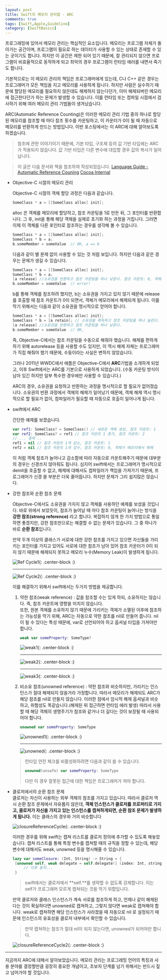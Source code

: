 ```yaml
---
layout: post
title: Swift의 메모리 관리법 - ARC
comments: true
tags: [Swift,Apple,Guideline]
category: [SwiftBasics]
---  
```


프로그래밍에 있어서 메모리 관리는 핵심적인 요소입니다. 메모리는 프로그램 자체가 돌아가는 공간이며, 프로그램이 필요로 하는 데이터가 사용할 수 있는 상태로 존재할 수 있는 곳이기도 합니다. 하지만 이 공간은 제한 되어 있기 때문에, 잘 관리되지 않으면 프로그램이 비효율적으로 동작하게 되고 최악의 경우 프로그램이 런타임 에러를 내면서 죽기도 합니다.  

기본적으로는 이 메모리 관리의 책임은 프로그래머에게 있는데, C나 C++ 같은 경우는 프로그래머가 모든 책임을 지고 메모리를 사용하게 됩니다. 하지만 사람은 실수하기 때문에 할당된 메모리를 필요하지 않은데도 해제하지 않는다던가, 이미 해제되버린 메모리에 접근한다던가 하는 문제가 발생할 수 있습니다. 이를 런타임 또는 컴파일 시점에서 검사하기  위해 여러 메모리 관리 기법들이 생겨났습니다.  

ARC(Automatic Reference Counting)은 이러한 메모리 관리 기법 중의 하나로 할당된 메모리를 참조할 때 마다 참조 횟수를 카운팅하고, 이 카운터가 0이 될 때 자동으로 메모리를 반환하게 만드는 방법입니다. 이번 포스팅에서는 이 ARC에 대해 알아보도록 하겠습니다.

> 참조에 관한 이야기이기 때문에, 기본 타입, 구조체 등의 값 기반 타입에는 ARC가 적용되지 않습니다. 값 기반 타입은 다른 변수에 대입할 경우 값의 복사가 일어납니다.

> 이 글은 다음 문서와 책을 참조하여 작성되었습니다.
>  [Language Guide - Automatic Reference Couning](https://docs.swift.org/swift-book/LanguageGuide/AutomaticReferenceCounting.html)
>  [Cocoa Internal](http://ebook.insightbook.co.kr/book/56)

* Objective-C 시절의 메모리 관리  
 
   Objective-C 시절의 객체 할당 과정은 다음과 같습니다.  
    ```objective-c
    SomeClass * a = [[SomeClass alloc] init];
    ```

    alloc 은 객체를 메모리에 할당하고, 참조 카운팅을 1로 만든 뒤, 그 포인터를 반환합니다. 그 후, init을 통해 해당 객체을 실제로 초기화 하는 과정을 거칩니다.  그러면 이제 이 객체를 다른 포인터로 참조하는 경우를 생각해 볼 수 있습니다.

    ```objective-c
    SomeClass * a = [[SomeClass alloc] init];
    SomeClass * b = a;
    b.someMember = someValue  // OK, a == b
    ```  
    
    다음과 같이 별 문제 없이 사용할 수 있는 것 처럼 보입니다. 하지만 다음과 같은 경우는 문제가 생길 수 있습니다.

    ```objective-c
    SomeClass * a = [[SomeClass alloc] init];
    SomeClass * b = a; 
    [a release] //소유권을 반환하고 참조 카운팅을 하나 낮춘다. 참조 카운트: 0, 객체가 메모리에서 해제
    b.someMember = someValue  // error!
    ```  

    b를 통해 객체를 참조하려 했지만, b는 소유권을 가지고 있지 않기 때문에 release를 호출할 때 참조 카운트가 0이 되면서, 객체가 메모리에서 해제되게 됩니다. 이를 막기 위해서는 다음과 같이 소유권을 명시적으로 얻어야 합니다.  

    ```objective-c
    SomeClass * a = [[SomeClass alloc] init];
    SomeClass * b = [a retain]; // 소유권을 획득하고 참조 카운팅을 하나 늘린다.
    [a release] //소유권을 반환하고 참조 카운팅을 하나 낮춘다. 
    b.someMember = someValue  // OK,
    ```  

    즉, Objective-C에서는 참조 카운팅을 수동으로 해줘야 했습니다. 해제를 편하게 하기 위해 autorelease 등을 사용할 수도 있지만, 이 역시 해제 자체는 프로그래머가 직접 해줘야 했기 때문에, 수동이라는 사실은 변하지 않았습니다.  

    그러나 2011년 WWDC에서 애플은 Objective-C에서 **ARC**기법을 소개하게 되었고, 이후 Swift에서는 ARC를 기본으로 사용하게 되었습니다. (수동 카운팅 방식이 남아 있긴 하지만 일부 특수한 경우에만 사용할 수 있습니다.)

    ARC의 경우, 소유권을 요청하고 반환하는 과정을 명시적으로 할 필요가 없어졌습니다. 소유권의 반환 과정에서 객체의 해제가 일어났기 때문에, 객체 해제 역시 명시적으로 할 필요가 없이, 컴파일러가 필요할 때 자동으로 호출이 일어나게 됩니다.    

* swift에서 ARC
 
    간단한 예제를 보겠습니다.
   
    ```swift
    var ref1: SomeClass? = SomeClass() // 새로운 객체 생성, 참조 카운트: 1
    var ref2: SomeClass? = ref1 // 참조 카운트 1 증가, 참조 카운트: 2 
    // ... 중략 ..
    ref1 = nil // 참조 카운트 1개 감소, 참조 카운트: 1
    ref2 = nil // 참조 카운트 1개 감수, 참조 카운트: 0, 객체가 메모리에서 해제 
    ```  

    이 처럼 객체 참조가 늘어나고 감소함에 따라 자동으로 카운트해주기 때문에 대부분의 경우는 신경쓰지 않아줘도 됩니다. 심지어 swift에서는 프로그래머가 명시적으로 deinit을 호출할 수 없고, 해제에 대해서도 컴파일러가 책임을 가져가기 때문에, 프로그래머가 신경 쓸 부분은 더욱 줄어듭니다. 하지만 문제가 그리 쉽지많은 않습니다.

* 강한 참조와 순환 참조 문제  
  
  Objective-C에서도 소유권을 가지지 않고 객체를 사용하던 예제를 보셨을 것입니다. 바로 위에서 보았듯이, 참조가 늘어날 때 마다 참조 카운팅이 늘어나는 방식을 **강한 참조(strong reference)** 라고 합니다. 복잡하지 않게 한 가지 방법으로 통일하면 좋겠지만, 강한 참조만으로는 해결할 수 없는 문제가 있습니다. 그 중 하나가 바로 **순환 참조**입니다.  

  만약 두개 이상의 클래스가 서로에 대한 강한 참조를 가지고 있으면 자신들을 가리키는 포인터를 가지고 있어도 서로에 대한 참조가 남아 있어 참조 카운터가 0이 되지 않기 때문에 해제되지 못하고 메모리 누수(Memory Leak)이 발생하게 됩니다. 

  ![Ref Cycle1]({{'/img/referenceCycle1.png'}}){: .center-block :}

  ---

  ![Ref Cycle2]({{'/img/referenceCycle2.png'}}){: .center-block :}

  이를 해결하기 위해서 swift에서는 두가지 방법을 제공합니다.  

  1. 약한 참조(weak reference) : 값을 참조할 수는 있게 하되, 소유하지는 않습니다. 즉, 참조 카운트에 영향을 미치지 않습니다.  
  또한, 원본 객체를 소유하지 않기 때문에 가리키는 객체가 소멸된 이후에 참조하는 가능성을 막기 위해, ARC는 자동으로 약한 참조를 nil로 만들어 줍니다. nil이 될 수 있다는 특성 때문에,  var로 선언되어야 하고 옵셔널 타입을 가져야만 합니다.  

        ```swift
        weak var someProperty: SomeType?
        ```  

        ![weak1]({{'/img/weakReference1.png'}}){: .center-block :}

        ---

        ![weak2]({{'/img/weakReference2.png'}}){: .center-block :}

        ---

        ![weak3]({{'/img/weakReference3.png'}}){: .center-block :}

    
  2. 비소유 참조(unowned reference) : 약한 참조와 비슷하지만, 가리키는 인스턴스가 절대 해제되지 않을거라 가정합니다. 따라서 메모리가 해제되도 ARC가 해당 참조를 nil로 만들지 않습니다. 이러한 점에서 암시적 해제 옵셔널과 비슷하고, 위험성도 똑같습니다.(해제된 뒤 접근하면 런타임 에러 발생) 따라서 사용할 때 해당 객체의 생명주기가 참조와 같거나 더 길다는 것이 보장될 때 사용되어야 합니다.   
    
        ```swift
        unowned var someProperty: SomeType
        ```   

        ![unowned1]({{'/img/unownedReference1.png'}}){: .center-block :}

        ---

        ![unowned]({{'/img/unownedReference2.png'}}){: .center-block :}

    > 런타임 안전 체크를 비활성화하려면 다음과 같이 쓸 수 있습니다.
    >   ```swift
    >   unowned(unsafe) var someProperty: SomeType
    >   ``` 
    > 다만 이 경우 잘못된 접근에 대한 책임은 프로그래머가 져야 합니다.

* 클로저에서의 순환 참조 문제  
   클로저는 자신이 사용하는 외부 객체의 참조를 가지고 있습니다. 따라서 클로저 역시 순환 참조 문제에서 자유롭지 않은데, **객체 인스턴스가 클로저를 프로퍼티로 가지고, 클로저가 자신을 가지고 있는 인스턴스를 캡쳐하게되면, 순환 참조 문제가 발생하게 됩니다.** 이는 클래스의 경우와 거의 비슷합니다

   ![closureReferenceCycle]({{'/img/closureReferenceCycle1.png'}}){: .center-block :}  

   이러한 경우를 위해 swift는 캡쳐 리스트를 클로저 정의에 추가할 수 있도록 해놓았습니다. 캡쳐 리스트를 통해 특정 변수를 캡쳐할 때의 규칙을 정할 수 있는데, 해당 변수에 대해서도 weak, unowned 등을 명시해줄 수 있습니다.  

   ```swift
   lazy var someClosure: (Int, String) -> String = {
    [unowned self, weak delegate = self.delegate!] (index: Int, stringToProcess: String) -> String in
        // 이후 동작...
    }
    ```
    > swift에서는 클로저에서 **self.**를 생략할 수 없도록 강제합니다. 이는 self가 프로그래머 모르게 캡쳐되는 것을 막기 위합입니다. 

    만약 클로저와 클래스 인스턴스가 계속 서로를 참조하게 하고, 언제나 같이 해제된다는 것이 확실하다면 unowned로 캡쳐하고, 그렇지 않다면 weak로 캡쳐해야 합니다. weak로 캡쳐하면 해당 인스턴스가 사라졌을 때 자동으로 nil 로 설정되기 때문에 인스턴스의 유효성을 클로저 내부에서 확인할 수 있습니다.

    > 만약 캡쳐하는 참조가 절대 nil이 되지 않는다면, unowned가 되어야만 합니다.  

   ![closureReferenceCycle2]({{'/img/closureReferenceCycle2.png'}}){: .center-block :}  

---  

지금까지 ARC에 대해서 알아보았습니다. 메모리 관리는 프로그래밍 언어의 특징과 사용 분야를 결정할만큼 굉장히 중요한 개념이고, 초보자 단계를 넘기 위해서는 반드시 짚고 넘어가야 할 것입니다.